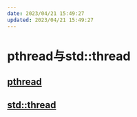 ```yaml
---
date: 2023/04/21 15:49:27
updated: 2023/04/21 15:49:27
---
```


# pthread与std::thread

## [pthread](pthread)

## [std::thread](thread)
